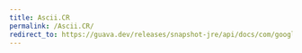 ```yaml
---
title: Ascii.CR
permalink: /Ascii.CR/
redirect_to: https://guava.dev/releases/snapshot-jre/api/docs/com/google/common/base/Ascii.html#CR
---
```

